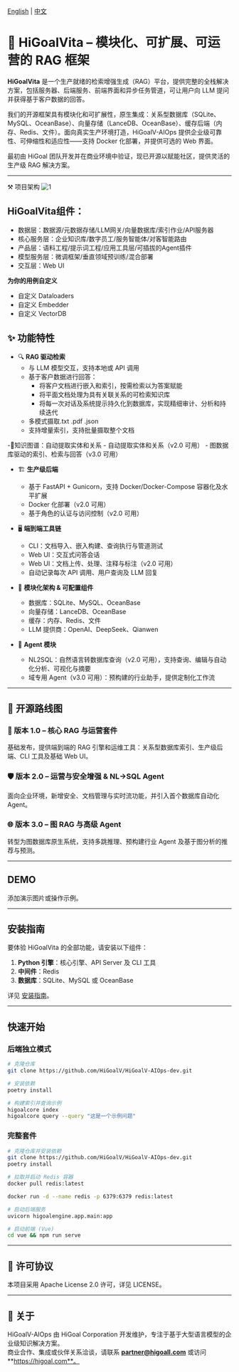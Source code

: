 [English](./README.md) | [中文](./README_zh.md)

# 🚀 HiGoalVita – 模块化、可扩展、可运营的 RAG 框架

**HiGoalVita** 是一个生产就绪的检索增强生成（RAG）平台，提供完整的全栈解决方案，包括服务器、后端服务、前端界面和异步任务管道，可让用户向 LLM 提问并获得基于客户数据的回答。

我们的开源框架具有模块化和可扩展性，原生集成：关系型数据库（SQLite、MySQL、OceanBase）、向量存储（LanceDB、OceanBase）、缓存后端（内存、Redis、文件）。面向真实生产环境打造，HiGoalV-AIOps 提供企业级可靠性、可伸缩性和适应性——支持 Docker 化部署，并提供可选的 Web 界面。

最初由 HiGoal 团队开发并在商业环境中验证，现已开源以赋能社区，提供灵活的生产级 RAG 解决方案。

---
⚒️ 项目架构
![1](https://github.com/user-attachments/assets/a3cc0bad-d331-4ef5-8272-10e9a5257680)

## HiGoalVita组件：
  - 数据层​：数据源​/元数据存储/LLM网关​/向量数据库/索引作业/API服务器
  - 核心服务层：企业知识库/数字员工/服务智能体/对客智能路由
  - 产品层：语料工程/提示词工程/应用工具层/可插拔的Agent插件
  - 模型服务层：微调框架/垂直领域预训练/混合部署
  - 交互层：Web UI

**为你的用例自定义**
  - 自定义 Dataloaders
  - 自定义 Embedder
  - 自定义 VectorDB

## ✨ 功能特性

- 🔍 **RAG 驱动检索**  
  - 与 LLM 模型交互，支持本地或 API 调用
  - 基于客户数据进行回答：  
    - 将客户文档进行嵌入和索引，按需检索以为答案赋能  
    - 将平面文档处理为具有关联关系的可检索知识库  
    - 将每一次对话及系统提示持久化到数据库，实现精细审计、分析和持续迭代
  - 多模式摄取.txt .pdf .json
  - 支持增量索引，支持批量摄取整个文档
    
-🔗知识图谱：自动提取实体和关系
    - 自动提取实体和关系（v2.0 可用） 
    - 图数据库驱动的索引、检索与回答（v3.0 可用）

- 🏗️ **生产级后端**  
  - 基于 FastAPI + Gunicorn，支持 Docker/Docker-Compose 容器化及水平扩展 
  - Docker 化部署（v2.0 可用）  
  - 基于角色的认证与访问控制（v2.0 可用）

- 🖥️ **端到端工具链**  
  - CLI：文档导入、嵌入构建、查询执行与管道测试  
  - Web UI：交互式问答会话  
  - Web UI：文档上传、处理、注释与标注（v2.0 可用）  
  - 自动记录每次 API 调用、用户查询及 LLM 回复

- 🧱 **模块化架构 & 可配置组件**  
  - 数据库：SQLite、MySQL、OceanBase  
  - 向量存储：LanceDB、OceanBase  
  - 缓存：内存、Redis、文件  
  - LLM 提供商：OpenAI、DeepSeek、Qianwen

- 🤖 **Agent 模块**  
  - NL2SQL：自然语言转数据库查询（v2.0 可用），支持查询、编辑与自动化分析、可视化与摘要  
  - 域专用 Agent（v3.0 可用）：预构建的行业助手，提供定制化工作流


---

## 📌 开源路线图

### 🚀 版本 1.0 – 核心 RAG 与运营套件  
基础发布，提供端到端的 RAG 引擎和运维工具：关系型数据库索引、生产级后端、CLI 工具及基础 Web UI。

### 🛡️ 版本 2.0 – 运营与安全增强 & NL→SQL Agent  
面向企业环境，新增安全、文档管理与实时流功能，并引入首个数据库自动化 Agent。

### 🌐 版本 3.0 – 图 RAG 与高级 Agent  
转型为图数据库原生系统，支持多跳推理、预构建行业 Agent 及基于图分析的推荐与预测。

---

## DEMO  
添加演示图片或操作示例。

---

## 安装指南

要体验 HiGoalVita 的全部功能，请安装以下组件：  
1. **Python 引擎**：核心引擎、API Server 及 CLI 工具  
2. **中间件**：Redis  
3. **数据库**：SQLite、MySQL 或 OceanBase

详见 [安装指南](docs/installation_guide.md)。

---

## 快速开始

### 后端独立模式
```bash
# 克隆仓库
git clone https://github.com/HiGoalV/HiGoalV-AIOps-dev.git

# 安装依赖
poetry install

# 构建索引并查询示例
higoalcore index
higoalcore query --query "这是一个示例问题"
```

### 完整套件
```bash
# 克隆仓库并安装依赖
git clone https://github.com/HiGoalV/HiGoalV-AIOps-dev.git
poetry install

# 拉取并启动 Redis 容器
docker pull redis:latest

docker run -d --name redis -p 6379:6379 redis:latest

# 启动后端服务
uvicorn higoalengine.app.main:app

# 启动前端 (Vue)
cd vue && npm run serve
```

---

## 📜 许可协议

本项目采用 Apache License 2.0 许可，详见 LICENSE。

---

## 💼 关于

HiGoalV-AIOps 由 HiGoal Corporation 开发维护，专注于基于大型语言模型的企业级知识解决方案。  
商业合作、集成或伙伴关系洽谈，请联系 **partner@higoall.com** 或访问 **https://higoal.com**。

